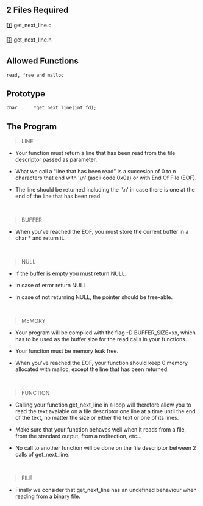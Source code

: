 ## 2 Files Required

:one: get_next_line.c

:two: get_next_line.h

## Allowed Functions

```
read, free and malloc
```

## Prototype

```
char	  *get_next_line(int fd);
```

## The Program

> LINE

- Your function must return a line that has been read from the file descriptor passed as parameter.

- What we call a "line that has been read" is a succesion of 0 to n characters that end with '\n' (ascii code 0x0a) or with End Of File (EOF).

- The line should be returned including the '\n' in case there is one at the end of the line that has been read.

<br>

> BUFFER

- When you've reached the EOF, you must store the current buffer in a char \* and return it.

<br>

> NULL

- If the buffer is empty you must return NULL.

- In case of error return NULL.

- In case of not returning NULL, the pointer should be free-able.

<br>

> MEMORY

- Your program will be compiled with the flag -D BUFFER_SIZE=xx, which has to be used as the buffer size for the read calls in your functions.

- Your function must be memory leak free.

- When you've reached the EOF, your function should keep 0 memory allocated with malloc, except the line that has been returned.

<br>

> FUNCTION

- Calling your function get_next_line in a loop will therefore allow you to read the text avaiable on a file descriptor one line at a time until the end of the text, no matter the size or either the text or one of its lines.

- Make sure that your function behaves well when it reads from a file, from the standard output, from a redirection, etc...

- No call to another function will be done on the file descriptor between 2 calls of get_next_line.

<br>

> FILE

- Finally we consider that get_next_line has an undefined behaviour when reading from a binary file.
